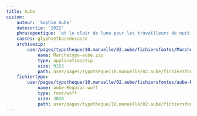 ```yaml
---
title: Aube
custom:
    auteur: 'Sophie Aube'
    datesortie: '2022'
    phrasepoetique: 'et le clair de lune pour les travailleurs de nuit'
    casses: glyphsetbasedecasse
    archivezip:
        user/pages/typotheque/10.manuelle/02.aube/fichiersfontes/Marchetypo-aube.zip:
            name: Marchetypo-aube.zip
            type: application/zip
            size: 9153
            path: user/pages/typotheque/10.manuelle/02.aube/fichiersfontes/Marchetypo-aube.zip
    fichiertypo:
        user/pages/typotheque/10.manuelle/02.aube/fichiersfontes/aube-Regular.woff:
            name: aube-Regular.woff
            type: font/woff
            size: 3020
            path: user/pages/typotheque/10.manuelle/02.aube/fichiersfontes/aube-Regular.woff
---
```


